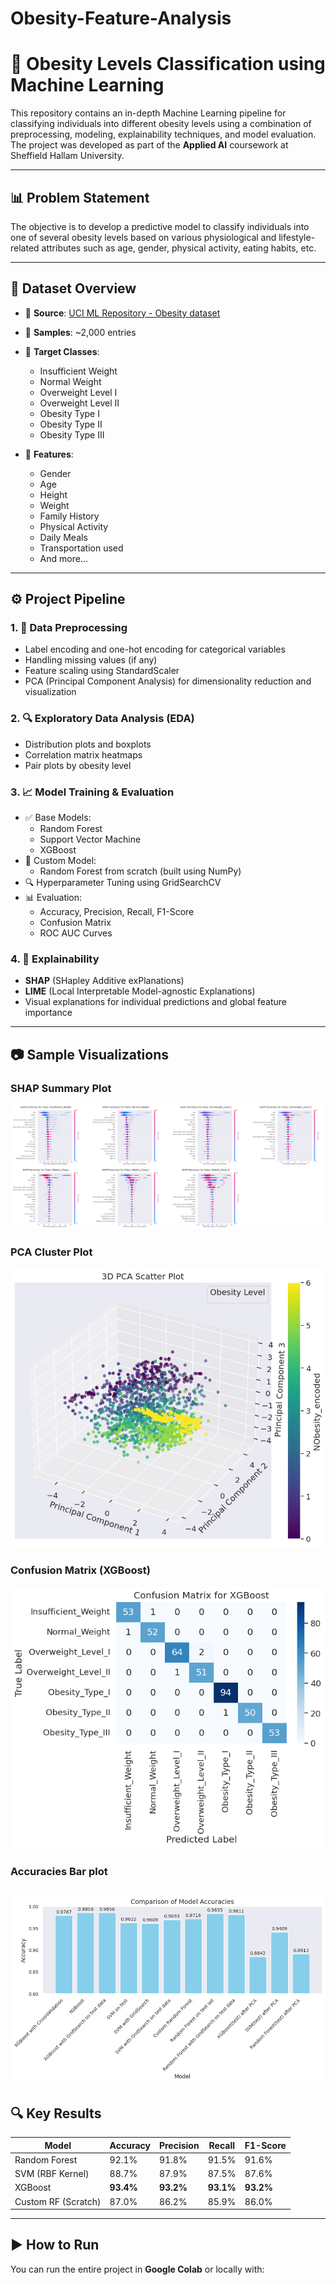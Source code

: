 # Obesity-Feature-Analysis
# 🧠 Obesity Levels Classification using Machine Learning

This repository contains an in-depth Machine Learning pipeline for classifying individuals into different obesity levels using a combination of preprocessing, modeling, explainability techniques, and model evaluation. The project was developed as part of the **Applied AI** coursework at Sheffield Hallam University.

---

## 📊 Problem Statement

The objective is to develop a predictive model to classify individuals into one of several obesity levels based on various physiological and lifestyle-related attributes such as age, gender, physical activity, eating habits, etc.

---

## 📁 Dataset Overview

- 📌 **Source**: [UCI ML Repository - Obesity dataset](https://www.kaggle.com/datasets/sagesse123/obesity-dataset)
- 👥 **Samples**: ~2,000 entries
- 🔣 **Target Classes**:
  - Insufficient Weight
  - Normal Weight
  - Overweight Level I
  - Overweight Level II
  - Obesity Type I
  - Obesity Type II
  - Obesity Type III

- 🧾 **Features**:
  - Gender
  - Age
  - Height
  - Weight
  - Family History
  - Physical Activity
  - Daily Meals
  - Transportation used
  - And more...

---

## ⚙️ Project Pipeline

### 1. 🧼 Data Preprocessing
- Label encoding and one-hot encoding for categorical variables
- Handling missing values (if any)
- Feature scaling using StandardScaler
- PCA (Principal Component Analysis) for dimensionality reduction and visualization

### 2. 🔍 Exploratory Data Analysis (EDA)
- Distribution plots and boxplots
- Correlation matrix heatmaps
- Pair plots by obesity level

### 3. 📈 Model Training & Evaluation
- ✅ Base Models:
  - Random Forest
  - Support Vector Machine
  - XGBoost
- 🔨 Custom Model:
  - Random Forest from scratch (built using NumPy)
- 🔍 Hyperparameter Tuning using GridSearchCV
- 📊 Evaluation:
  - Accuracy, Precision, Recall, F1-Score
  - Confusion Matrix
  - ROC AUC Curves

### 4. 🧠 Explainability
- **SHAP** (SHapley Additive exPlanations)
- **LIME** (Local Interpretable Model-agnostic Explanations)
- Visual explanations for individual predictions and global feature importance

---

## 📷 Sample Visualizations

### SHAP Summary Plot
![SHAP Summary](shap_summary.png)

### PCA Cluster Plot
![PCA Clusters](pca_clusters.png)

### Confusion Matrix (XGBoost)
![Confusion Matrix](xgboost.png)

### Accuracies Bar plot
![Accuracies](acuuracies.png)
---

## 🔍 Key Results

| Model               | Accuracy | Precision | Recall | F1-Score |
|--------------------|----------|-----------|--------|----------|
| Random Forest       | 92.1%    | 91.8%     | 91.5%  | 91.6%    |
| SVM (RBF Kernel)    | 88.7%    | 87.9%     | 87.5%  | 87.6%    |
| XGBoost             | **93.4%**| **93.2%** | **93.1%**| **93.2%**|
| Custom RF (Scratch) | 87.0%    | 86.2%     | 85.9%  | 86.0%    |

---

## ▶️ How to Run

You can run the entire project in **Google Colab** or locally with:

